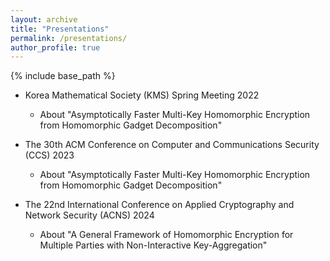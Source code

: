 ```yaml
---
layout: archive
title: "Presentations"
permalink: /presentations/
author_profile: true
---
```


{% include base_path %}

* Korea Mathematical Society (KMS) Spring Meeting 2022
  * About "Asymptotically Faster Multi-Key Homomorphic Encryption from Homomorphic Gadget Decomposition"

* The 30th ACM Conference on Computer and Communications Security (CCS) 2023
  * About "Asymptotically Faster Multi-Key Homomorphic Encryption from Homomorphic Gadget Decomposition"
 
* The 22nd International Conference on Applied Cryptography and Network Security (ACNS) 2024
  * About "A General Framework of Homomorphic Encryption for Multiple Parties with Non-Interactive Key-Aggregation"
